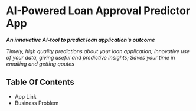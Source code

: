 # AI-Powered Loan Approval Predictor App

***An innovative AI-tool to predict loan application's outcome***

*Timely, high quality predictions about your loan application; Innovative use of your data, giving useful and predictive insights; Saves your time in emailing and getting qoutes*

## Table Of Contents
* App Link
* Business Problem
